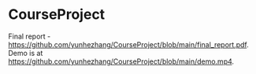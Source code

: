 # CourseProject

Final report - https://github.com/yunhezhang/CourseProject/blob/main/final_report.pdf. Demo is at https://github.com/yunhezhang/CourseProject/blob/main/demo.mp4.
